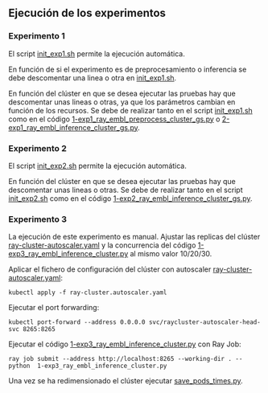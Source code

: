 ## Ejecución de los experimentos

### Experimento 1
El script [init_exp1.sh](experiment_1%2Finit_exp1.sh) permite la ejecución automática.

En función de si el experimento es de preprocesamiento o inferencia se debe descomentar una linea o otra en [init_exp1.sh](experiment_1%2Finit_exp1.sh).

En función del clúster en que se desea ejecutar las pruebas hay que descomentar unas lineas o otras, ya que los parámetros cambian en función de los recursos. Se debe de realizar tanto en el script [init_exp1.sh](experiment_1%2Finit_exp1.sh) como en el código [1-exp1_ray_embl_preprocess_cluster_gs.py](experiment_1%2F1-exp1_ray_embl_preprocess_cluster_gs.py) o [2-exp1_ray_embl_inference_cluster_gs.py](experiment_1%2F2-exp1_ray_embl_inference_cluster_gs.py).

### Experimento 2
El script [init_exp2.sh](experiment_2%2Finit_exp2.sh) permite la ejecución automática.

En función del clúster en que se desea ejecutar las pruebas hay que descomentar unas lineas o otras. Se debe de realizar tanto en el script [init_exp2.sh](experiment_2%2Finit_exp2.sh) como en el código [1-exp2_ray_embl_inference_cluster_gs.py](experiment_2%2F1-exp2_ray_embl_inference_cluster_gs.py).

### Experimento 3
La ejecución de este experimento es manual. Ajustar las replicas del clúster [ray-cluster-autoscaler.yaml](..%2Fconfig%2Fcluster_config%2Fray-cluster-autoscaler.yaml) y la concurrencia del código [1-exp3_ray_embl_inference_cluster.py](experiment_3%2F1-exp3_ray_embl_inference_cluster.py) al mismo valor 10/20/30.

Aplicar el fichero de configuración del clúster con autoscaler [ray-cluster-autoscaler.yaml](..%2Fconfig%2Fcluster_config%2Fray-cluster-autoscaler.yaml):
```
kubectl apply -f ray-cluster.autoscaler.yaml
```
Ejecutar el port forwarding:
```
kubectl port-forward --address 0.0.0.0 svc/raycluster-autoscaler-head-svc 8265:8265
```

Ejecutar el código [1-exp3_ray_embl_inference_cluster.py](experiment_3%2F1-exp3_ray_embl_inference_cluster.py) con Ray Job:
```
ray job submit --address http://localhost:8265 --working-dir . -- python  1-exp3_ray_embl_inference_cluster.py
```
Una vez se ha redimensionado el clúster ejecutar [save_pods_times.py](experiment_3%2Fsave_pods_times.py).